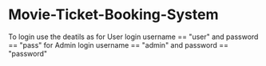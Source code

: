 # Movie-Ticket-Booking-System
To login use the deatils as 
for User login
username == "user" and password == "pass" 
for Admin login
username == "admin" and password == "password" 
